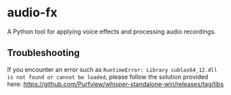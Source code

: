 # audio-fx
A Python tool for applying voice effects and processing audio recordings.

## Troubleshooting

If you encounter an error such as `RuntimeError: Library cublas64_12.dll is not found or cannot be loaded`, please follow the solution provided here: https://github.com/Purfview/whisper-standalone-win/releases/tag/libs 
